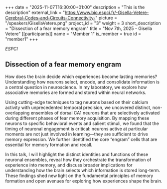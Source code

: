 +++
date = "2025-11-07T16:30:00+01:00"
description = "This is the description"
external_link = "https://www.bio.espci.fr/-Gisella-Vetere-Cerebral-Codes-and-Circuits-Connectivity-"
picture = "/speakers/GisellaVetere.png"
project_id = "3"
weight = 3
short_description = "Dissection of a fear memory engram"
title = "Nov 7th, 2025 - Gisella Vetere"
[[participants]]
    name = "Member 1"
    is_member = true
    id = "member1"
+++

_ESPCI_

## Dissection of a fear memory engram

How does the brain decide which experiences become lasting memories? Understanding how neurons select, encode, and consolidate information is a central question in neuroscience. In my laboratory, we explore how associative memories are formed and stored within neural networks.

Using cutting-edge techniques to tag neurons based on their calcium activity with unprecedented temporal precision, we uncovered distinct, non-overlapping ensembles of dorsal CA1 neurons that are selectively activated during different phases of fear memory acquisition. By mapping these neurons to specific behavioral events and salient stimuli, we found that the timing of neuronal engagement is critical: neurons active at particular moments are not just involved in learning—they are sufficient to drive memory expression.
We further identified the core “engram” cells that are essential for memory formation and recall.

In this talk, I will highlight the distinct identities and functions of these neuronal ensembles, reveal how they orchestrate the transformation of experience into memory, and discuss broader implications for understanding how the brain selects which information is stored long-term. These findings shed new light on the fundamental principles of memory formation and open avenues for exploring how experiences shape the brain.


